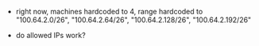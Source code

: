 - right now, machines hardcoded to 4, range hardcoded to "100.64.2.0/26", "100.64.2.64/26", "100.64.2.128/26", "100.64.2.192/26"

- do allowed IPs work?